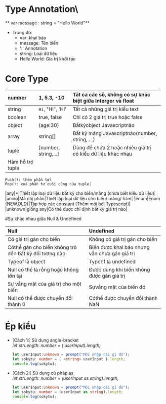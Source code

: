 # Type Annotation\
** var message : string = "Hello World"**
- Trong đó:
    + var: khai báo
    + message: Tên biến
    + ':' Annotation
    + string: Loại dữ liệu
    + Hello World: Gía trị khởi tạo
# Core Type

|number|1, 5.3, -10|Tất cả các số, không có sự khác biệt giữa Interger và float |
|:-----|:----|:------|
|string|`Hi`, "Hi", 'Hi'|Tất cả những giá trị kiểu text |
|boolean |true, false |Chỉ có 2 giá trị true hoặc false|
| object|{age:30}|Bấtkỳobject Javascriptnào|
|array|string[]|Bất kỳ mảng Javascriptnào(number, string,….)   |
|tuple|[number, string,...]|Dùng để chứa 2 hoặc nhiều giá trị có kiểu dữ liệu khác nhau|
|Hàm hỗ trợ tuple
    Push(): thêm phần tử\
    Pop(): xoá phần tử cuối cùng của tuple|
|any|*|Thiết lập loại dữ liệu bất kỳ cho biến/mảng (chưa biết kiểu dữ liệu)|
|unino|Mã nhị phân|Thiết lập loại dữ liệu cho biến/ mảng/ hàm|
|enum|Enum {NEW,OLD}|Tập hợp các constant (Thêm mới bởi Typescript)|
|unknown|giống any|Có thể được chỉ định bất kỳ giá trị nào|

#Sự khác nhau giữa Null & Undefined

|               Null            |               Undefined                   |
|:------------------------------|:------------------------------------------|
|Có giá trị gán cho biến        |Không có giá trị gán cho biến              |
|Cóthể gán cho biến không trỏ đến bất kỳ đối tượng nào|Biến được khai báo nhưng vẫn chưa gán giá trị|
|Typeof là object   |Typeof là undefined|
|Null có thể là rỗng hoặc không tồn tại|Được dùng khi biến không được gán giá trị|
|Sự vắng mặt của giá trị cho một biến|Sựvắng mặt của biến đó|
|Null có thể được chuyển đổi thành 0|Cóthể được chuyển đổi thành NaN|
# Ép kiểu
- [Cách 1:] Sử dụng angle-bracket\
 *let strLength: number = (<string> userInput).length;*
    ```ts
    let userInput:unknown = prompt("Mời nhập cái gì đó");
    let sokytu: number = ( <string> userInput ).length;
    console.log(sokytu);
    ```
- [Cách 2:] Sử dụng cú pháp as\
 *let strLength: number = (userInput as string).length;*
    ```ts
    let userInput:unknown = prompt("Mời nhập cái gì đó");
    let sokytu: number = (userInput as string).length;
    console.log(sokytu);
    ```
